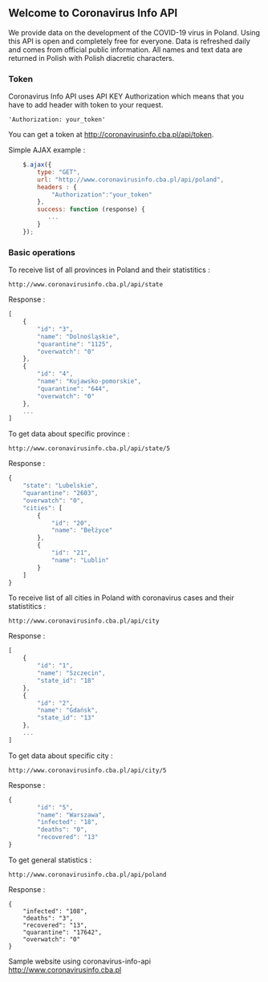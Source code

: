 ## Welcome to Coronavirus Info API

We provide data on the development of the COVID-19 virus in Poland. Using this API is open and completely free for everyone. Data is refreshed daily and comes from official public information. All names and text data are returned in Polish with Polish diacretic characters.

### Token

Coronavirus Info API uses API KEY Authorization which means that you have to add header with token to your request.
```
'Authorization: your_token'
```

You can get a token at <a href="http://coronavirusinfo.cba.pl/api/token">http://coronavirusinfo.cba.pl/api/token</a>. 

Simple AJAX example :
```javascript
    $.ajax({
        type: "GET",
        url: "http://www.coronavirusinfo.cba.pl/api/poland",
        headers : {
            "Authorization":"your_token"
        },
        success: function (response) {
           ...
        }
    });
```

### Basic operations

To receive list of all provinces in Poland and their statistitics :

```
http://www.coronavirusinfo.cba.pl/api/state
```

Response :

```javascript
[
    {
        "id": "3",
        "name": "Dolnośląskie",
        "quarantine": "1125",
        "overwatch": "0"
    },
    {
        "id": "4",
        "name": "Kujawsko-pomorskie",
        "quarantine": "644",
        "overwatch": "0"
    },
    ...
]    
```
To get data about specific province :

```
http://www.coronavirusinfo.cba.pl/api/state/5
```

Response :

```javascript
{
    "state": "Lubelskie",
    "quarantine": "2603",
    "overwatch": "0",
    "cities": [
        {
            "id": "20",
            "name": "Bełżyce"
        },
        {
            "id": "21",
            "name": "Lublin"
        }
    ]
}		

```
To receive list of all cities in Poland with coronavirus cases and their statistitics :

```
http://www.coronavirusinfo.cba.pl/api/city
```

Response :

```javascript
[
    {
        "id": "1",
        "name": "Szczecin",
        "state_id": "18"
    },
    {
        "id": "2",
        "name": "Gdańsk",
        "state_id": "13"
    },
    ...
]    
```
To get data about specific city :

```
http://www.coronavirusinfo.cba.pl/api/city/5
```

Response :

```javascript
{
        "id": "5",
        "name": "Warszawa",
        "infected": "18",
        "deaths": "0",
        "recovered": "13"
}	

```

To get general statistics :
```
http://www.coronavirusinfo.cba.pl/api/poland
```
Response : 

```
{
    "infected": "108",
    "deaths": "3",
    "recovered": "13",
    "quarantine": "17642",
    "overwatch": "0"
}		
```
Sample website using coronavirus-info-api <a href="http://www.coronavirusinfo.cba.pl">http://www.coronavirusinfo.cba.pl</a>
